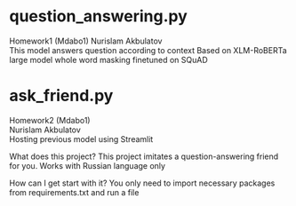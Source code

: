 # question_answering.py
Homework1 (Mdabo1)
Nurislam Akbulatov  
This model answers question according to context
Based on XLM-RoBERTa large model whole word masking finetuned on SQuAD  
# ask_friend.py
Homework2 (Mdabo1)  
Nurislam Akbulatov  
Hosting previous model using Streamlit 

What does this project? 
This project imitates a question-answering friend for you. Works with Russian language only

How can I get start with it?
You only need to import necessary packages from requirements.txt and run a file


